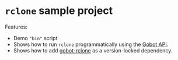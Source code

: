 # `rclone` sample project

Features:

- Demo `"bin"` script
- Shows how to run `rclone` programmatically using the [Gobot API](https://github.com/benallfree/gobot/tree/v1.0.0-alpha.35/docs/readme.md).
- Shows how to add [gobot-rclone](https://www.npmjs.com/package/gobot-rclone) as a version-locked dependency.
